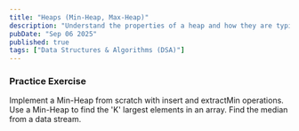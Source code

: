 ```yaml
---
title: "Heaps (Min-Heap, Max-Heap)"
description: "Understand the properties of a heap and how they are typically implemented using an array. Know their use cases for priority queues and finding the K-th smallest/largest element."
pubDate: "Sep 06 2025"
published: true
tags: ["Data Structures & Algorithms (DSA)"]
---
```


### Practice Exercise

Implement a Min-Heap from scratch with insert and extractMin operations. Use a Min-Heap to find the 'K' largest elements in an array. Find the median from a data stream.

